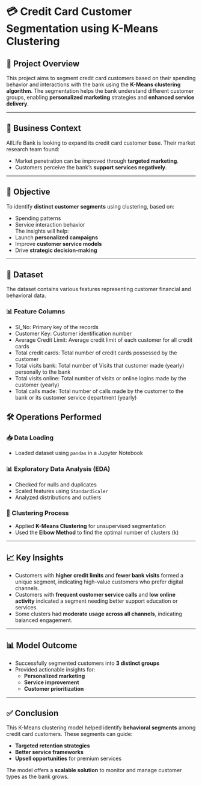 # 💳 Credit Card Customer Segmentation using K-Means Clustering

## 📌 Project Overview

This project aims to segment credit card customers based on their spending behavior and interactions with the bank using the **K-Means clustering algorithm**. The segmentation helps the bank understand different customer groups, enabling **personalized marketing** strategies and **enhanced service delivery**.

---

## 🏢 Business Context

AllLife Bank is looking to expand its credit card customer base. Their market research team found:
- Market penetration can be improved through **targeted marketing**.
- Customers perceive the bank’s **support services negatively**.

---

## 🎯 Objective

To identify **distinct customer segments** using clustering, based on:
- Spending patterns
- Service interaction behavior  
The insights will help:
- Launch **personalized campaigns**
- Improve **customer service models**
- Drive **strategic decision-making**

---

## 📁 Dataset

The dataset contains various features representing customer financial and behavioral data.

### 📊 Feature Columns

- Sl_No: Primary key of the records
- Customer Key: Customer identification number
- Average Credit Limit: Average credit limit of each customer for all credit cards
- Total credit cards: Total number of credit cards possessed by the customer
- Total visits bank: Total number of Visits that customer made (yearly) personally to the bank
- Total visits online: Total number of visits or online logins made by the customer (yearly)
- Total calls made: Total number of calls made by the customer to the bank or its customer service department (yearly)

## 🛠️ Operations Performed

### 📥 Data Loading

- Loaded dataset using `pandas` in a Jupyter Notebook

### 📊 Exploratory Data Analysis (EDA)

- Checked for nulls and duplicates
- Scaled features using `StandardScaler`
- Analyzed distributions and outliers

### 📌 Clustering Process

- Applied **K-Means Clustering** for unsupervised segmentation
- Used the **Elbow Method** to find the optimal number of clusters (k)
  
---

## 📈 Key Insights

- Customers with **higher credit limits** and **fewer bank visits** formed a unique segment, indicating high-value customers who prefer digital channels.
- Customers with **frequent customer service calls** and **low online activity** indicated a segment needing better support education or services.
- Some clusters had **moderate usage across all channels**, indicating balanced engagement.

---

## 📊 Model Outcome

- Successfully segmented customers into **3 distinct groups**
- Provided actionable insights for:
  - **Personalized marketing**
  - **Service improvement**
  - **Customer prioritization**

---

## ✅ Conclusion

This K-Means clustering model helped identify **behavioral segments** among credit card customers. These segments can guide:
- **Targeted retention strategies**
- **Better service frameworks**
- **Upsell opportunities** for premium services

The model offers a **scalable solution** to monitor and manage customer types as the bank grows.
